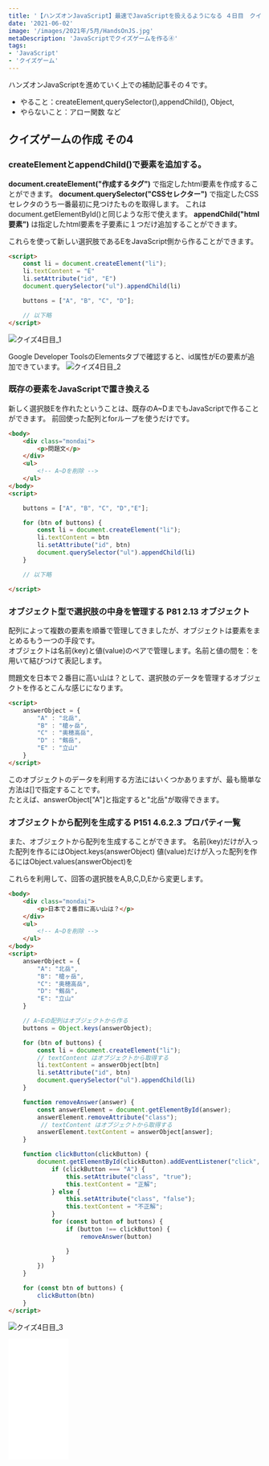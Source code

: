 ```yaml
---
title: '【ハンズオンJavaScript】最速でJavaScriptを扱えるようになる ４日目　クイズゲーム④'
date: '2021-06-02'
image: '/images/2021年/5月/HandsOnJS.jpg'
metaDescription: 'JavaScriptでクイズゲームを作る④'
tags: 
- 'JavaScript'
- 'クイズゲーム'
---
```


ハンズオンJavaScriptを進めていく上での補助記事その４です。


- やること：createElement,querySelector(),appendChild(), Object,
- やらないこと：アロー関数 など


## クイズゲームの作成 その4

### createElementとappendChild()で要素を追加する。

**document.createElement("作成するタグ")** で指定したhtml要素を作成することができます。
**document.querySelector("CSSセレクター")** で指定したCSSセレクタのうち一番最初に見つけたものを取得します。
これはdocument.getElementById()と同じような形で使えます。
**appendChild("html要素")** は指定したhtml要素を子要素に１つだけ追加することができます。

これらを使って新しい選択肢であるEをJavaScript側から作ることができます。

```html
<script>
    const li = document.createElement("li");
    li.textContent = "E"
    li.setAttribute("id", "E")
    document.querySelector("ul").appendChild(li)

    buttons = ["A", "B", "C", "D"];

    // 以下略
</script>
```

![クイズ4日目_1](/images/2021年/6月/quiz_4_1.png)

Google Developer ToolsのElementsタブで確認すると、id属性がEの要素が追加できています。
![クイズ4日目_2](/images/2021年/6月/quiz_4_2.png)

### 既存の要素をJavaScriptで置き換える
新しく選択肢Eを作れたということは、既存のA~DまでもJavaScriptで作ることができます。
前回使った配列とforループを使うだけです。

```html
<body>
    <div class="mondai">
        <p>問題文</p>
    </div>
    <ul>
        <!-- A~Dを削除 -->
    </ul>
</body>
<script>

    buttons = ["A", "B", "C", "D","E"];

    for (btn of buttons) {
        const li = document.createElement("li");
        li.textContent = btn
        li.setAttribute("id", btn)
        document.querySelector("ul").appendChild(li)
    }

    // 以下略

</script>
```

### オブジェクト型で選択肢の中身を管理する P81 2.13 オブジェクト
配列によって複数の要素を順番で管理してきましたが、オブジェクトは要素をまとめるもう一つの手段です。<br/>
オブジェクトは名前(key)と値(value)のペアで管理します。名前と値の間を：を用いて結びつけて表記します。<br/>

問題文を日本で２番目に高い山は？として、選択肢のデータを管理するオブジェクトを作るとこんな感じになります。

```html
<script>
    answerObject = {
        "A" : "北岳",
        "B" : "槍ヶ岳",
        "C" : "奥穂高岳",
        "D" : "剱岳",
        "E" : "立山"
    }
</script>
```

このオブジェクトのデータを利用する方法にはいくつかありますが、最も簡単な方法は[]で指定することです。<br/>
たとえば、answerObject["A"]と指定すると"北岳"が取得できます。<br/>


### オブジェクトから配列を生成する P151 4.6.2.3 プロパティ一覧
また、オブジェクトから配列を生成することができます。
名前(key)だけが入った配列を作るにはObject.keys(answerObject)
値(value)だけが入った配列を作るにはObject.values(answerObject)を


これらを利用して、回答の選択肢をA,B,C,D,Eから変更します。

```html
<body>
    <div class="mondai">
        <p>日本で２番目に高い山は？</p>
    </div>
    <ul>
        <!-- A~Dを削除 -->
    </ul>
</body>
<script>
    answerObject = {
        "A": "北岳",
        "B": "槍ヶ岳",
        "C": "奥穂高岳",
        "D": "剱岳",
        "E": "立山"
    }

    // A~Eの配列はオブジェクトから作る
    buttons = Object.keys(answerObject);

    for (btn of buttons) {
        const li = document.createElement("li");
        // textContent はオブジェクトから取得する
        li.textContent = answerObject[btn]
        li.setAttribute("id", btn)
        document.querySelector("ul").appendChild(li)
    }

    function removeAnswer(answer) {
        const answerElement = document.getElementById(answer);
        answerElement.removeAttribute("class");
         // textContent はオブジェクトから取得する
        answerElement.textContent = answerObject[answer];
    }

    function clickButton(clickButton) {
        document.getElementById(clickButton).addEventListener("click", function () {
            if (clickButton === "A") {
                this.setAttribute("class", "true");
                this.textContent = "正解";
            } else {
                this.setAttribute("class", "false");
                this.textContent = "不正解";
            }
            for (const button of buttons) {
                if (button !== clickButton) {
                    removeAnswer(button)

                }
            }
        })
    }

    for (const btn of buttons) {
        clickButton(btn)
    }
</script>
```

![クイズ4日目_3](/images/2021年/6月/quiz_4_3.png)

<iframe style="width:120px;height:240px;" marginwidth="0" marginheight="0" scrolling="no" frameborder="0" src="//rcm-fe.amazon-adsystem.com/e/cm?lt1=_blank&bc1=000000&IS2=1&bg1=FFFFFF&fc1=000000&lc1=0000FF&t=blogtukki-22&language=ja_JP&o=9&p=8&l=as4&m=amazon&f=ifr&ref=as_ss_li_til&asins=4873119227&linkId=70e51d79bcd70d5aa03ca0c65b7dffb1"></iframe>